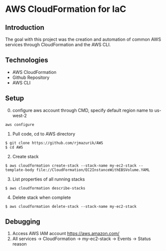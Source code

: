 # AWS CloudFormation for IaC

## Introduction
The goal with this project was the creation and automation of common AWS services through CloudFormation and the AWS CLI.

## Technologies 
* AWS CloudFormation 
* Github Repository 
* AWS CLI

## Setup
0. configure aws account through CMD, specify default region name to us-west-2
```
aws configure

```

1. Pull code, cd to AWS directory 
```
$ git clone https://github.com/rjmazurik/AWS
$ cd AWS
```
2. Create stack
```
$ aws cloudformation create-stack --stack-name my-ec2-stack --template-body file://CloudFormation/EC2InstanceWithEBSVolume.YAML
```
3. List properties of all running stacks
```
$ aws cloudformation describe-stacks
```
4. Delete stack when complete
```
$ aws cloudformation delete-stack --stack-name my-ec2-stack

```
## Debugging 
1. Access AWS IAM account https://aws.amazon.com/ 
2. All services -> CloudFormation -> my-ec2-stack -> Events -> Status reason 
